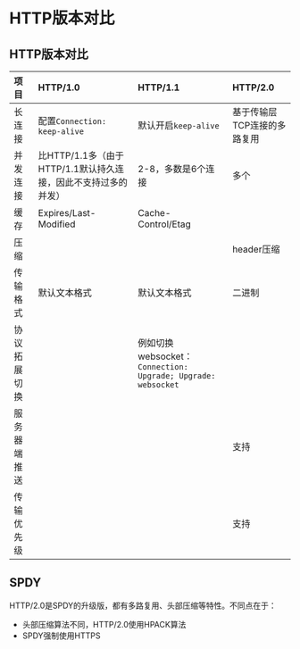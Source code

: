 # HTTP版本对比

## HTTP版本对比

| **项目** | **HTTP/1.0** | **HTTP/1.1** | **HTTP/2.0** |
| :--- | :--- | :--- | :--- |
| 长连接 | 配置`Connection: keep-alive` | 默认开启`keep-alive` | 基于传输层TCP连接的多路复用 |
| 并发连接 | 比HTTP/1.1多（由于HTTP/1.1默认持久连接，因此不支持过多的并发） | 2-8，多数是6个连接 | 多个 |
| 缓存 | Expires/Last-Modified | Cache-Control/Etag |  |
| 压缩 | | | header压缩 |
| 传输格式 | 默认文本格式 | 默认文本格式 | 二进制 |
| 协议拓展切换 | | 例如切换websocket：`Connection: Upgrade; Upgrade: websocket` | |
| 服务器端推送 | | | 支持 |
| 传输优先级 | | | 支持 |

## SPDY

HTTP/2.0是SPDY的升级版，都有多路复用、头部压缩等特性。不同点在于：

* 头部压缩算法不同，HTTP/2.0使用HPACK算法
* SPDY强制使用HTTPS